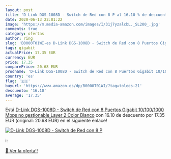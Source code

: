 ```yaml
---
layout: post
title: 'D-Link DGS-1008D - Switch de Red con 8 P al 16.10 % de descuento'
date: 2020-06-13 22:01:22
image: 'https://m.media-amazon.com/images/I/31j7yzalcbL._SL200_.jpg'
comments: true
category: ofertas
author: ring
slug: 'B0000T01WI-es D-Link DGS-1008D - Switch de Red con 8 Puertos Gigabit...'
tags: gigabit
actualPrice: 17.35 EUR
currency: EUR
price: 17.35
comparePrice: 20.68 EUR
prodname: 'D-Link DGS-1008D - Switch de Red con 8 Puertos Gigabit 10/100/1000 Mbps no gestionable Layer 2  Color Blanco'
country: 'es'
flag: '🇪🇸'
buyurl: 'https://www.amazon.es/dp/B0000T01WI/?tag=tolees-21'
descuento: '16.10'
average: '17.35'
---
```


Está [D-Link DGS-1008D - Switch de Red con 8 Puertos Gigabit 10/100/1000 Mbps no gestionable Layer 2  Color Blanco](https://www.amazon.es/dp/B0000T01WI/?tag=tolees-21) con 16.10 de descuento por 17.35 EUR (original: 20.68 EUR) en el siguiente enlace!

[![D-Link DGS-1008D - Switch de Red con 8 P](https://m.media-amazon.com/images/I/31j7yzalcbL._SL200_.jpg)](https://www.amazon.es/dp/B0000T01WI/?tag=tolees-21)

ℹ️:


[🛒 Ver la oferta!!](https://www.amazon.es/dp/B0000T01WI/?tag=tolees-21)

